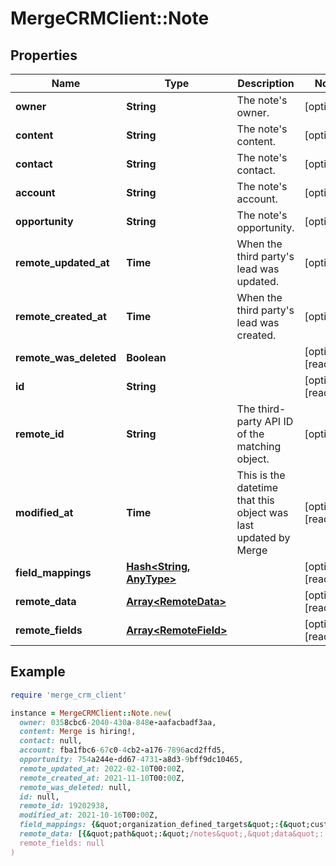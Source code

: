 # MergeCRMClient::Note

## Properties

| Name | Type | Description | Notes |
| ---- | ---- | ----------- | ----- |
| **owner** | **String** | The note&#39;s owner. | [optional] |
| **content** | **String** | The note&#39;s content. | [optional] |
| **contact** | **String** | The note&#39;s contact. | [optional] |
| **account** | **String** | The note&#39;s account. | [optional] |
| **opportunity** | **String** | The note&#39;s opportunity. | [optional] |
| **remote_updated_at** | **Time** | When the third party&#39;s lead was updated. | [optional] |
| **remote_created_at** | **Time** | When the third party&#39;s lead was created. | [optional] |
| **remote_was_deleted** | **Boolean** |  | [optional][readonly] |
| **id** | **String** |  | [optional][readonly] |
| **remote_id** | **String** | The third-party API ID of the matching object. | [optional] |
| **modified_at** | **Time** | This is the datetime that this object was last updated by Merge | [optional][readonly] |
| **field_mappings** | [**Hash&lt;String, AnyType&gt;**](AnyType.md) |  | [optional][readonly] |
| **remote_data** | [**Array&lt;RemoteData&gt;**](RemoteData.md) |  | [optional][readonly] |
| **remote_fields** | [**Array&lt;RemoteField&gt;**](RemoteField.md) |  | [optional][readonly] |

## Example

```ruby
require 'merge_crm_client'

instance = MergeCRMClient::Note.new(
  owner: 0358cbc6-2040-430a-848e-aafacbadf3aa,
  content: Merge is hiring!,
  contact: null,
  account: fba1fbc6-67c0-4cb2-a176-7896acd2ffd5,
  opportunity: 754a244e-dd67-4731-a8d3-9bff9dc10465,
  remote_updated_at: 2022-02-10T00:00Z,
  remote_created_at: 2021-11-10T00:00Z,
  remote_was_deleted: null,
  id: null,
  remote_id: 19202938,
  modified_at: 2021-10-16T00:00Z,
  field_mappings: {&quot;organization_defined_targets&quot;:{&quot;custom_key&quot;:&quot;custom_value&quot;},&quot;linked_account_defined_targets&quot;:{&quot;custom_key&quot;:&quot;custom_value&quot;}},
  remote_data: [{&quot;path&quot;:&quot;/notes&quot;,&quot;data&quot;:[&quot;Varies by platform&quot;]}],
  remote_fields: null
)
```

